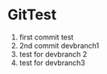 # GitTest
1. first commit test
2. 2nd commit devbranch1
2. test for devbranch 2
3. test for devbranch3

